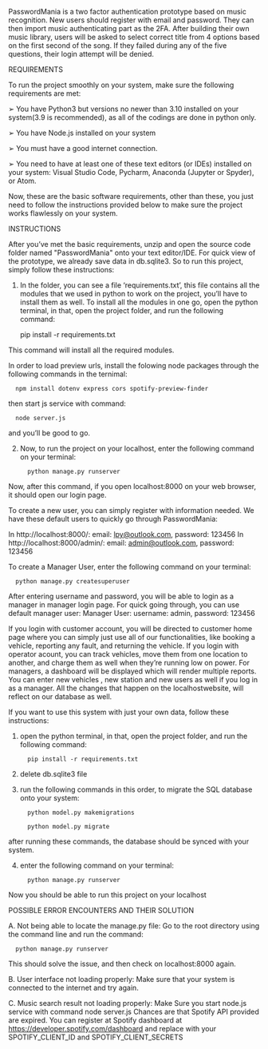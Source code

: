 PasswordMania is a two factor authentication prototype based on music recognition. New users should register with email and password. They can then import music authenticating part as the 2FA. 
After building their own music library, users will be asked to select correct title from 4 options based on the first second of the song. If they failed during any of the five questions, their login attempt will be denied. 

REQUIREMENTS

To run the project smoothly on your system, make sure the following requirements are met:

➢ You have Python3 but versions no newer than 3.10 installed on your system(3.9 is recommended), as all of the codings are done in python only.

➢ You have Node.js installed on your system

➢ You must have a good internet connection.

➢ You need to have at least one of these text editors (or IDEs) installed on your system: Visual
Studio Code, Pycharm, Anaconda (Jupyter or Spyder), or Atom.

Now, these are the basic software requirements, other than these, you just need to follow the instructions provided below to make sure the project works flawlessly on your system.

INSTRUCTIONS

After you’ve met the basic requirements, unzip and open the source code folder named "PasswordMania"  onto your text editor/IDE. For quick view of the prototype, we already save data in db.sqlite3. So to run this project, simply follow these instructions:

1. In the folder, you can see a file ‘requirements.txt’, this file contains all the modules that we used in python to work on the project, you’ll have to install them as well. To install all the modules in one go, open the python terminal, in that, open the project folder, and run the following command:


      pip install -r requirements.txt


This command will install all the required modules.

In order to load preview urls, install the folowing node packages through the following commands in the ternimal:

      npm install dotenv express cors spotify-preview-finder

then start js service with command:

      node server.js

and you’ll be good to go.

2. Now, to run the project on your localhost, enter the following command on your terminal:

         python manage.py runserver

Now, after this command, if you open localhost:8000 on your web browser, it should open our login page. 

To create a new user, you can simply register with information needed. We have these default users to quickly go through PasswordMania:

In http://localhost:8000/: 
email: lpy@outlook.com, password: 123456
In http://localhost:8000/admin/:
email: admin@outlook.com, password: 123456

To create a Manager User, enter the following command on your terminal:

      python manage.py createsuperuser

After entering username and password, you will be able to login as a manager in manager login page. For quick going through, you can use default manager user:
Manager User:
username: admin, password: 123456

If you login with customer account, you will be directed to customer home page where you can simply just use all of our functionalities, like booking a vehicle, reporting any fault, and returning the vehicle. If you login with operator acount, you can track vehicles, move them from one location to another, and charge them as well when they’re running low on power. For managers, a dashboard will be displayed which will render multiple reports. You can enter new vehicles , new station and new users as well if you log in as a manager. All the changes that happen on the localhostwebsite, will reflect on our database as well.

If you want to use this system with just your own data, follow these instructions:

1. open the python terminal, in that, open the project folder, and run the following command:

         pip install -r requirements.txt

2. delete db.sqlite3 file

3. run the following commands in this order, to migrate the SQL database onto your system:

         python model.py makemigrations

         python model.py migrate

after running these commands, the database should be synced with your system.

4. enter the following command on your terminal:

         python manage.py runserver

Now you should be able to run this project on your localhost


POSSIBLE ERROR ENCOUNTERS AND THEIR SOLUTION

A. Not being able to locate the manage.py file:
Go to the root directory using the command line and run the command:

      python manage.py runserver

This should solve the issue, and then check on localhost:8000 again.

B. User interface not loading properly:
Make sure that your system is connected to the internet and try again.

C. Music search result not loading properly:
Make Sure you start node.js service with command
      node server.js
Chances are that Spotify API provided are expired.
You can register at Spotify dashboard at https://developer.spotify.com/dashboard and replace with your SPOTIFY_CLIENT_ID and SPOTIFY_CLIENT_SECRETS


